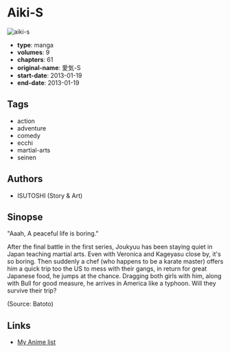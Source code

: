 # Aiki-S

![aiki-s](https://cdn.myanimelist.net/images/manga/1/205666.jpg)

-   **type**: manga
-   **volumes**: 9
-   **chapters**: 61
-   **original-name**: 愛気-S
-   **start-date**: 2013-01-19
-   **end-date**: 2013-01-19

## Tags

-   action
-   adventure
-   comedy
-   ecchi
-   martial-arts
-   seinen

## Authors

-   ISUTOSHI (Story & Art)

## Sinopse

"Aaah, A peaceful life is boring."

After the final battle in the first series, Joukyuu has been staying quiet in Japan teaching martial arts. Even with Veronica and Kageyasu close by, it's so boring. Then suddenly a chef (who happens to be a karate master) offers him a quick trip too the US to mess with their gangs, in return for great Japanese food, he jumps at the chance. Dragging both girls with him, along with Bull for good measure, he arrives in America like a typhoon. Will they survive their trip?

(Source: Batoto)

## Links

-   [My Anime list](https://myanimelist.net/manga/48479/Aiki-S)
